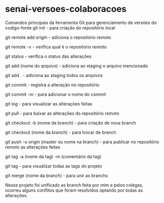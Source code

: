 # senai-versoes-colaboracoes

Comandos principais da ferramenta Git para gerenciamento de versões do codigo-fonte
git init - para criação do repositório local

git remote add origin - adiciona o repositório remoto
 
git remote -v - verifica qual é o repositório remoto

git status - verifica o status das alterações

git add (nome do qrquivo) - adiciona ao staging o arquivo mencionado

git add . - adiciona ao staging todos os arquivos

git commit - registra a alteração no repositório

git commit -m - para adicionar o nome do commit

git log - para visualizar as alterações feitas

git pull - para baixar as alterações do repositório remoto

git checkout -b (nome da branch) - para criação de nova branch

git checkout (nome da branch)  - para trocar de branch

git push -u origin (master ou nome na branch) - para publicar no repositório remoto as alterações feitas

git tag -a (nome da tag) -m (comentário da tag)

git tag - para visualizar todas as tags do projeto

git merge (nome da branch) - para unir as branchs 

Nesse projeto foi unificado as branch feita por mim e pelos colegas, ocorreu alguns conflitos que foram resolvidos optando por todas as alterações.

